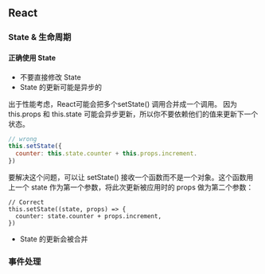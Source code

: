 ## React

### State & 生命周期

#### 正确使用 State

+ 不要直接修改 State
+ State 的更新可能是异步的

出于性能考虑，React可能会把多个setState() 调用合并成一个调用。
因为 this.props 和 this.state 可能会异步更新，所以你不要依赖他们的值来更新下一个状态。

```javascript
// wrong
this.setState({
  counter: this.state.counter + this.props.increment.
})
```

要解决这个问题，可以让 setState() 接收一个函数而不是一个对象。这个函数用上一个 state 作为第一个参数，将此次更新被应用时的 props 做为第二个参数：

```
// Correct
this.setState((state, props) => {
  counter: state.counter + props.increment,
})
```
+ State 的更新会被合并


### 事件处理

